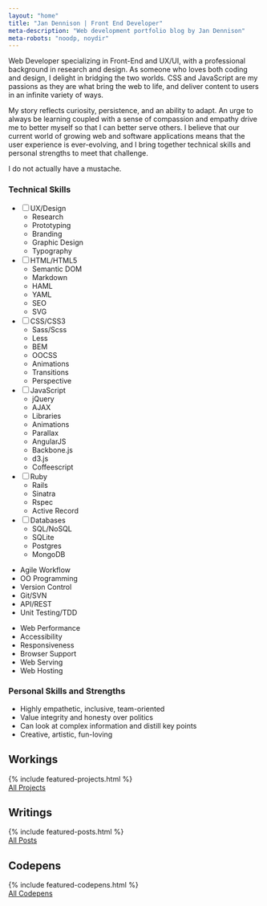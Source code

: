 ```yaml
---
layout: "home"
title: "Jan Dennison | Front End Developer"
meta-description: "Web development portfolio blog by Jan Dennison"
meta-robots: "noodp, noydir"
---
```

<aside id="intro-cont">
  <p>Web Developer specializing in Front-End and UX/UI, with a professional background in research and design. As someone who loves both coding and design, I delight in bridging the two worlds. CSS and JavaScript are my passions as they are what bring the web to life, and deliver content to users in an infinite variety of ways.</p>
  <p>My story reflects curiosity, persistence, and an ability to adapt. An urge to always be learning coupled with a sense of compassion and empathy drive me to better myself so that I can better serve others. I believe that our current world of growing web and software applications means that the user experience is ever-evolving, and I bring together technical skills and personal strengths to meet that challenge.</p>
  <p>I do not actually have a mustache.</p>
  <h3>Technical Skills</h3>
  <div class="col-full">
    <div class="col-third">
      <ul class="accordion">
        <li><input type="checkbox" id="item0" value=""><label for="item0">UX/Design</label>
          <ul class="no-bullets">
            <li>Research</li>
            <li>Prototyping</li>
            <li>Branding</li>
            <li>Graphic Design</li>
            <li>Typography</li>
          </ul>
        </li>
        <li><input type="checkbox" id="item1" value=""><label for="item1">HTML/HTML5</label>
          <ul class="no-bullets">
            <li>Semantic DOM</li>
            <li>Markdown</li>
            <li>HAML</li>
            <li>YAML</li>
            <li>SEO</li>
            <li>SVG</li>
          </ul>
        </li>
        <li><input type="checkbox" id="item2" value=""><label for="item2">CSS/CSS3</label>
          <ul class="no-bullets">
            <li>Sass/Scss</li>
            <li>Less</li>
            <li>BEM</li>
            <li>OOCSS</li>
            <li>Animations</li>
            <li>Transitions</li>
            <li>Perspective</li>
          </ul>
        </li>
        <li><input type="checkbox" id="item4" value=""><label for="item4">JavaScript</label>
          <ul class="no-bullets">
            <li>jQuery</li>
            <li>AJAX</li>
            <li>Libraries</li>
            <li>Animations</li>
            <li>Parallax</li>
            <li>AngularJS</li>
            <li>Backbone.js</li>
            <li>d3.js</li>
            <li>Coffeescript</li>
          </ul>
        </li>
        <li><input type="checkbox" id="item5" value=""><label for="item5">Ruby</label>
          <ul class="no-bullets">
            <li>Rails</li>
            <li>Sinatra</li>
            <li>Rspec</li>
            <li>Active Record</li>
          </ul>
        </li>
        <li><input type="checkbox" id="item6" value=""><label for="item6">Databases</label>
          <ul class="no-bullets">
            <li>SQL/NoSQL</li>
            <li>SQLite</li>
            <li>Postgres</li>
            <li>MongoDB</li>
          </ul>
        </li>
      </ul>
    </div>
    <div class="col-third">
      <ul class="no-bullets">
        <li>Agile Workflow</li>
        <li>OO Programming</li>
        <li>Version Control</li>
        <li>Git/SVN</li>
        <li>API/REST</li>
        <li>Unit Testing/TDD</li>
      </ul>
    </div>
    <div class="col-third">
      <ul class="accordion">
        <li>Web Performance</li>
        <li>Accessibility</li>
        <li>Responsiveness</li>
        <li>Browser Support</li>
        <li>Web Serving</li>
        <li>Web Hosting</li>
      </ul>
    </div>
  </div>
  <h3>Personal Skills and Strengths</h3>
  <ul class="no-bullets">
    <li><span class="icon-heart-empty"></span>Highly empathetic, inclusive, team-oriented</li>
    <li><span class="icon-heart-empty"></span>Value integrity and honesty over politics</li>
    <li><span class="icon-heart-empty"></span>Can look at complex information and distill key points</li>
    <li><span class="icon-heart-empty"></span>Creative, artistic, fun-loving</li>
  </ul>
</aside>
<section id="works">
  <h2>Workings</h2>
  {% include featured-projects.html %}
  <div class="" id="view-all-entries">
    <a class="button inline" href="workings.html" title="project archive">All Projects</a>
  </div>
</section>
<section>
  <div class="col-half">
    <h2 id="writings">Writings</h2>
    {% include featured-posts.html %}
    <div class="" id="view-all-entries">
      <a class="button inline" href="archive.html" title="blog archive">All Posts</a>
    </div>
  </div>
  <div class="col-half">
    <h2>Codepens</h2>
    {% include featured-codepens.html %}
    <div class="" id="view-all-codepens">
      <a class="button inline" href="http://codepen.io/jannypie/" title="jannypie on codepen">All Codepens</a>
    </div>
  </div>

</section>
